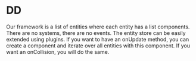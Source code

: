 # DD

Our framework is a list of entities where each entity has a list components. There are no systems, there are no events. The entity store can be easily extended using plugins. If you want to have an onUpdate method, you can create a component and iterate over all entities with this component. If you want an onCollision, you will do the same.
